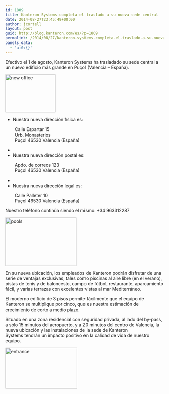 ```yaml
---
id: 1809
title: Kanteron Systems completa el traslado a su nueva sede central
date: 2014-08-27T23:45:49+00:00
author: jcortell
layout: post
guid: http://blog.kanteron.com/es/?p=1809
permalink: /2014/08/27/kanteron-systems-completa-el-traslado-a-su-nueva-sede-central/
panels_data:
  - 'a:0:{}'
---
```

Efectivo el 1 de agosto, Kanteron Systems ha trasladado su sede central a un nuevo edificio más grande en Puçol (Valencia &#8211; España).

<img class="aligncenter" src="http://imagenes.rimontgo.es/img/177/thumbs/R177-00634-1.jpg" alt="new office" width="160" height="120" />

  * Nuestra nueva dirección física es:

<p style="padding-left: 30px;">
  Calle Espartar 15<br /> Urb. Monasterios<br /> Puçol 46530 Valencia (España)
</p>

  * 
  * Nuestra nueva dirección postal es:

<p style="padding-left: 30px;">
  Apdo. de correos 123<br /> Puçol 46530 Valencia (España)
</p>

  * 
  * Nuestra nueva dirección legal es:

<p style="padding-left: 30px;">
  Calle Palleter 10<br /> Puçol 46530 Valencia (España)
</p>

Nuestro teléfono continúa siendo el mismo: +34 963312287

<img class="aligncenter" src="http://valencialuxuryhomes.es/wp-content/uploads/2013/04/6.jpg" alt="pools" width="227" height="152" />

En su nueva ubicación, los empleados de Kanteron podrán disfrutar de una serie de ventajas exclusivas, tales como piscinas al aire libre (en el verano), pistas de tenis y de baloncesto, campo de fútbol, restaurante, aparcamiento fácil, y varias terrazas con excelentes vistas al mar Mediterráneo.

El moderno edificio de 3 pisos permite fácilmente que el equipo de Kanteron se multiplique por cinco, que es nuestra estimación de crecimiento de corto a medio plazo.

Situado en una zona residencial con seguridad privada, al lado del by-pass, a sólo 15 minutos del aeropuerto, y a 20 minutos del centro de Valencia, la nueva ubicación y las instalaciones de la sede de Kanteron Systems tendrán un impacto positivo en la calidad de vida de nuestro equipo.

<img class="aligncenter" src="http://valencialuxuryhomes.es/wp-content/uploads/2013/08/avenida-acceso-a-los-monasterios-puzol.jpg" alt="entrance" width="229" height="129" />